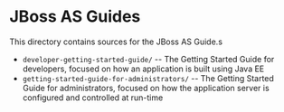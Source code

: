 JBoss AS Guides
===============

This directory contains sources for the JBoss AS Guide.s

* `developer-getting-started-guide/`  -- The Getting Started Guide for developers, focused on how an application is built using Java EE
* `getting-started-guide-for-administrators/`  -- The Getting Started Guide for administrators, focused on how the application server is configured and controlled at run-time
